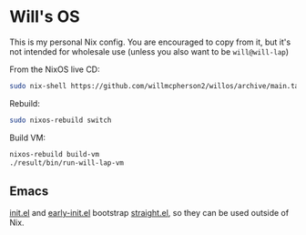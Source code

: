 # Will's OS

This is my personal Nix config. You are encouraged to copy from it, but it's not intended for wholesale use (unless you also want to be `will@will-lap`)

From the NixOS live CD:

```sh
sudo nix-shell https://github.com/willmcpherson2/willos/archive/main.tar.gz
```

Rebuild:

```sh
sudo nixos-rebuild switch
```

Build VM:

```sh
nixos-rebuild build-vm
./result/bin/run-will-lap-vm
```

## Emacs

[init.el](will/dot/init.el) and [early-init.el](will/dot/early-init.el) bootstrap [straight.el](https://github.com/radian-software/straight.el), so they can be used outside of Nix.
